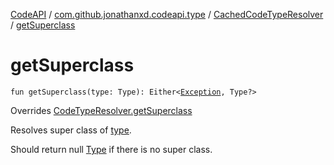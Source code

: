 [CodeAPI](../../index.md) / [com.github.jonathanxd.codeapi.type](../index.md) / [CachedCodeTypeResolver](index.md) / [getSuperclass](.)

# getSuperclass

`fun getSuperclass(type: Type): Either<`[`Exception`](https://kotlinlang.org/api/latest/jvm/stdlib/kotlin/-exception/index.html)`, Type?>`

Overrides [CodeTypeResolver.getSuperclass](../-code-type-resolver/get-superclass.md)

Resolves super class of [type](get-superclass.md#com.github.jonathanxd.codeapi.type.CachedCodeTypeResolver$getSuperclass(java.lang.reflect.Type)/type).

Should return null [Type](#) if there is no super class.

